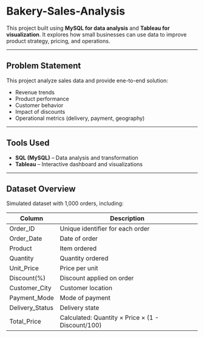 # Bakery-Sales-Analysis

This project built using **MySQL for data analysis** and **Tableau for visualization**. It explores how small businesses can use data to improve product strategy, pricing, and operations.

---

## Problem Statement

This project analyze sales data and provide ene-to-end solution:
- Revenue trends
- Product performance
- Customer behavior
- Impact of discounts
- Operational metrics (delivery, payment, geography)

---

## Tools Used

- **SQL (MySQL)** – Data analysis and transformation
- **Tableau** – Interactive dashboard and visualizations

---

## Dataset Overview

Simulated dataset with 1,000 orders, including:

| Column           | Description                        |
|------------------|------------------------------------|
| Order_ID         | Unique identifier for each order   |
| Order_Date       | Date of order                      |
| Product          | Item ordered                       |
| Quantity         | Quantity ordered                   |
| Unit_Price       | Price per unit                     |
| Discount(%)      | Discount applied on order          |
| Customer_City    | Customer location                  |
| Payment_Mode     | Mode of payment                    |
| Delivery_Status  | Delivery state                     |
| Total_Price      | Calculated: Quantity × Price × (1 - Discount/100) |

